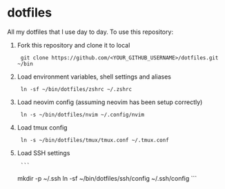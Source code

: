 # dotfiles

All my dotfiles that I use day to day. To use this repository:

1. Fork this repository and clone it to local

		git clone https://github.com/<YOUR_GITHUB_USERNAME>/dotfiles.git ~/bin

2. Load environment variables, shell settings and aliases

		ln -sf ~/bin/dotfiles/zshrc ~/.zshrc
    
3. Load neovim config (assuming neovim has been setup correctly)

		ln -s ~/bin/dotfiles/nvim ~/.config/nvim

4. Load tmux config

		ln -s ~/bin/dotfiles/tmux/tmux.conf ~/.tmux.conf

5. Load SSH settings 

		```
    mkdir -p ~/.ssh
    ln -sf ~/bin/dotfiles/ssh/config ~/.ssh/config
		```
